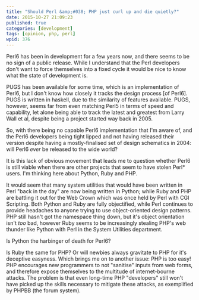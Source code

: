 ```yaml
---
title: "Should Perl &amp;#038; PHP just curl up and die quietly?"
date: 2015-10-27 21:09:23
published: true
categories: [development]
tags: [opinion, php, perl]
wpid: 376
---
```


Perl6 has been in development for a few years now, and there seems to be no sign of a public release. While I understand that the Perl developers don't want to force themselves into a fixed cycle it would be nice to know what the state of development is.

PUGS has been available for some time, which is an implementation of Perl6, but I don't know how closely it tracks the design process \[of Perl6\]. PUGS is written in haskell, due to the similarity of features available. PUGS, however, seems far from even matching Perl5 in terms of speed and capability, let alone being able to track the latest and greatest from Larry Wall et al, despite being a project started way back in 2005.

So, with there being no capable Perl6 implementation that I'm aware of, and the Perl6 developers being tight lipped and not having released their version despite having a mostly-finalised set of design schematics in 2004: will Perl6 *ever* be released to the wide world?

It is this lack of obvious movement that leads me to question whether Perl6 is still viable when there are other projects that seem to have stolen Perl\* users. I'm thinking here about Python, Ruby and PHP.

It would seem that many system utilities that would have been written in Perl "back in the day" are now being written in Python; while Ruby and PHP are battling it out for the Web Crown which was once held by Perl with CGI Scripting. Both Python and Ruby are fully objectified, while Perl continues to provide headaches to anyone trying to use object-oriented design patterns. PHP still hasn't got the namespace thing down, but it's object orientation isn't *too* bad, however Ruby seems to be increasingly stealing PHP's web thunder like Python with Perl in the System Utilities department.

Is Python the harbinger of death for Perl6?

Is Ruby the same for PHP? Or will newbies always gravitate to PHP for it's deceptive easyness. Which brings me on to another issue: PHP is too easy! PHP encourages new programmers to not "sanitise" inputs from web forms, and therefore expose themselves to the multitude of internet-bourne attacks. The problem is that even long-time PHP "developers" still won't have picked up the skills necessary to mitigate these attacks, as exemplified by PHPBB (the forum system).